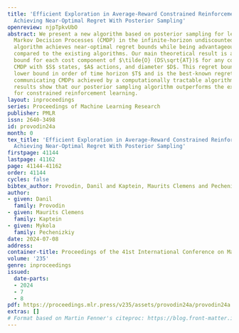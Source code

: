```yaml
---
title: 'Efficient Exploration in Average-Reward Constrained Reinforcement Learning:
  Achieving Near-Optimal Regret With Posterior Sampling'
openreview: njpTpkvUbO
abstract: We present a new algorithm based on posterior sampling for learning in Constrained
  Markov Decision Processes (CMDP) in the infinite-horizon undiscounted setting. The
  algorithm achieves near-optimal regret bounds while being advantageous empirically
  compared to the existing algorithms. Our main theoretical result is a Bayesian regret
  bound for each cost component of $\tilde{O} (DS\sqrt{AT})$ for any communicating
  CMDP with $S$ states, $A$ actions, and diameter $D$. This regret bound matches the
  lower bound in order of time horizon $T$ and is the best-known regret bound for
  communicating CMDPs achieved by a computationally tractable algorithm. Empirical
  results show that our posterior sampling algorithm outperforms the existing algorithms
  for constrained reinforcement learning.
layout: inproceedings
series: Proceedings of Machine Learning Research
publisher: PMLR
issn: 2640-3498
id: provodin24a
month: 0
tex_title: 'Efficient Exploration in Average-Reward Constrained Reinforcement Learning:
  Achieving Near-Optimal Regret With Posterior Sampling'
firstpage: 41144
lastpage: 41162
page: 41144-41162
order: 41144
cycles: false
bibtex_author: Provodin, Danil and Kaptein, Maurits Clemens and Pechenizkiy, Mykola
author:
- given: Danil
  family: Provodin
- given: Maurits Clemens
  family: Kaptein
- given: Mykola
  family: Pechenizkiy
date: 2024-07-08
address:
container-title: Proceedings of the 41st International Conference on Machine Learning
volume: '235'
genre: inproceedings
issued:
  date-parts:
  - 2024
  - 7
  - 8
pdf: https://proceedings.mlr.press/v235/assets/provodin24a/provodin24a.pdf
extras: []
# Format based on Martin Fenner's citeproc: https://blog.front-matter.io/posts/citeproc-yaml-for-bibliographies/
---
```

